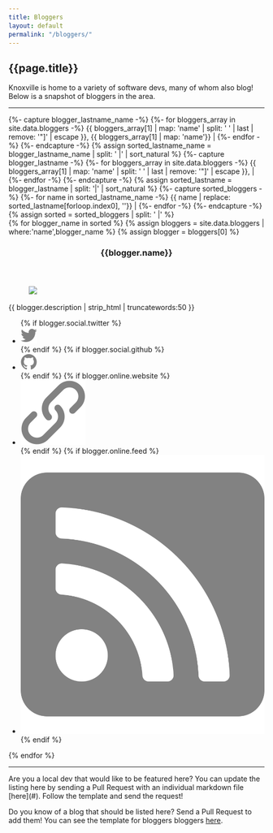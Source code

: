 ```yaml
---
title: Bloggers
layout: default
permalink: "/bloggers/"
---
```

## {{page.title}}

Knoxville is home to a variety of software devs, many of whom also blog! Below is a snapshot of bloggers in the area.

<hr />
<!-- Get just the last name followed by the full name so that we can sort by last name, which is typically how sorting is done-->
{%- capture blogger_lastname_name -%}
    {%- for bloggers_array in site.data.bloggers -%}
       {{ bloggers_array[1] | map: 'name' | split: ' ' | last | remove: '"]' | escape }}, {{ bloggers_array[1] | map: 'name'}} |
    {%- endfor -%}
{%- endcapture -%}
{% assign sorted_lastname_name = blogger_lastname_name | split: ' |' | sort_natural %}
<!-- Get just the last name -->
{%- capture blogger_lastname -%}
    {%- for bloggers_array in site.data.bloggers -%}
       {{ bloggers_array[1] | map: 'name' | split: ' ' | last | remove: '"]' | escape }}, |
    {%- endfor -%}
{%- endcapture -%}
{% assign sorted_lastname = blogger_lastname | split: '|' | sort_natural %}
<!-- Get the full names by subtraction. Really. -->
{%- capture sorted_bloggers -%}
    {%- for name in sorted_lastname_name -%}
            {{ name | replace: sorted_lastname[forloop.index0], ''}} |
    {%- endfor -%}
{%- endcapture -%}
{% assign sorted = sorted_bloggers | split: ' |' %}
<!-- Now make the cards -->
<section class="cards">
{% for blogger_name in sorted %}
{% assign bloggers = site.data.bloggers | where:'name',blogger_name %}
{% assign blogger = bloggers[0] %}
<article class="card">
    <header class="card__title">
      <h3>{{blogger.name}}</h3>
    </header>
    <figure class="card__image">
        <img src="{{blogger.image}}">
    </figure>
    <main class="card__description">
        {{ blogger.description | strip_html | truncatewords:50 }}
    </main>  
  <footer class="card__footer">
      <ul>
          {% if blogger.social.twitter %}
          <li><a href="https://twitter.com/{{ blogger.social.twitter }}" target="_blank"><img src="/assets/images/icons/icon-twitter.svg" class="icon icon-twitter"></a></li>
          {% endif %}
          {% if blogger.social.github %}
          <li><a href="https://github.com/{{ blogger.social.github }}" target="_blank"><img src="/assets/images/icons/icon-github.svg" class="icon icon-github"></a></li>
          {% endif %}
          {% if blogger.online.website %}
          <li><a href="{{ blogger.online.website }}" target="_blank"><img src="/assets/images/icons/icon-link.svg" class="icon icon-website"></a></li>
          {% endif %}
          {% if blogger.online.feed %}
          <li><a href="{{ blogger.online.feed }}" target="_blank"><img src="/assets/images/icons/icon-rss.svg" class="icon icon-rss"></a></li>
          {% endif %}
      </ul>
  </footer>
</article>
{% endfor %}
</section>

<hr />

<section id="update_the_list" markdown="1">
Are you a local dev that would like to be featured here? You can update the listing here by sending a Pull Request with an individual markdown file [here](#). Follow the template and send the request!

Do you know of a blog that should be listed here? Send a Pull Request to add them! You can see the template for bloggers bloggers [here](#).

</section>
